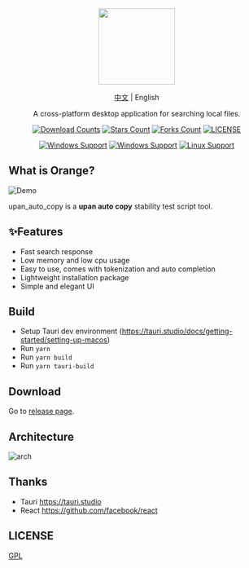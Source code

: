 <div align="center">
<img height=150 src="https://github.com/HanKin2015/Storage/blob/master/python/udev/upan_auto_copy/img/icon.jpgg" />
</div>
<p align="center">
<a href="README.md">中文</a>
<span> | </span>
<span>English</span>
</p>
<p align="center"><span>A cross-platform desktop application for searching local files.</span></p>



<div align="center">

[![Download Counts](https://img.shields.io/github/downloads/HanKin2015/Storage/total?style=flat)](https://github.com/HanKin2015/Storage/releases)
[![Stars Count](https://img.shields.io/github/stars/HanKin2015/Storage?style=flat)](https://github.com/HanKin2015/Storage/stargazers) [![Forks Count](https://img.shields.io/github/forks/HanKin2015/Storage.svg?style=flat)](https://github.com/HanKin2015/Storage/network/members)
[![LICENSE](https://img.shields.io/badge/license-gpl-green?style=flat)](https://github.com/HanKin2015/Storage/blob/master/LICENSE)

[![Windows Support](https://img.shields.io/badge/Windows-0078D6?style=flat&logo=windows&logoColor=white)](https://github.com/HanKin2015/Storage/releases)
[![Windows Support](https://img.shields.io/badge/MACOS-adb8c5?style=flat&logo=macos&logoColor=white)](https://github.com/HanKin2015/Storage/releases)
[![Linux Support](https://img.shields.io/badge/linux-1793D1?style=flat&logo=linux&logoColor=white)](https://github.com/HanKin2015/Storage/releases)
</div>

## What is Orange?

![Demo](screenshot/upan_auto_copy_v1.0.0.gif)

upan_auto_copy is a **upan auto copy** stability test script tool. 

## ✨Features

- Fast search response
- Low memory and low cpu usage
- Easy to use, comes with tokenization and auto completion
- Lightweight installation package
- Simple and elegant UI

## Build 
- Setup Tauri dev environment (https://tauri.studio/docs/getting-started/setting-up-macos)
- Run `yarn`
- Run `yarn build`
- Run `yarn tauri-build`


## Download

Go to [release page](https://github.com/HanKin2015/Storage/releases).

## Architecture
![arch](doc/arch.jpg)


## Thanks
- Tauri https://tauri.studio
- React https://github.com/facebook/react




## LICENSE

[GPL](https://github.com/HanKin2015/Storage/blob/master/python/udev/upan_auto_copy/LICENSE)